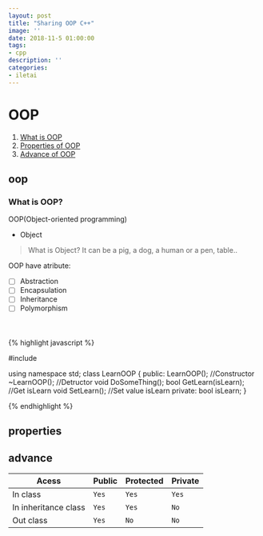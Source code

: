 ```yaml
---
layout: post
title: "Sharing OOP C++"
image: ''
date: 2018-11-5 01:00:00
tags:
- cpp
description: ''
categories:
- iletai 
---
```


 # OOP
1. [What is OOP](#oop)
2. [Properties of OOP](#properties)
3. [Advance of OOP](#advance)

## oop
 ### What is OOP? 

OOP(Object-oriented programming) 
 * Object 
  > What is Object? It can be a pig, a dog, a human or a pen, table..


OOP have atribute: 

 - [ ] Abstraction
 - [ ] Encapsulation
 - [ ] Inheritance
 - [ ] Polymorphism
 
 <div style="margin: 50px 0;">
 
  <script src="https://gist.github.com/iletai/21c847bdc2b498ae57f9ed1557663bcf.js"></script> 
 
 </div>
{% highlight javascript %}

#include <iostream>
 
using namespace std;
class LearnOOP
{
 public: 
  LearnOOP(); //Constructor
  ~LearnOOP(); //Detructor
  void DoSomeThing();
  bool GetLearn(isLearn); //Get isLearn
  void SetLearn();        //Set value isLearn
 private:
  bool isLearn;
}
 
{% endhighlight %}

## properties

## advance
 
|Acess|Public| Protected|Private|
|--|--|--|--|
|In class|`Yes`|`Yes`|`Yes`
|In inheritance class|`Yes`|`Yes`|`No`
|Out class|`Yes`|`No`|`No`

 
